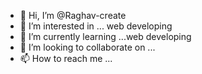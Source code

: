 - 👋 Hi, I’m @Raghav-create
- 👀 I’m interested in ... web developing
- 🌱 I’m currently learning ...web developing
- 💞️ I’m looking to collaborate on ...
- 📫 How to reach me ...

<!---
Raghav-create/Raghav-create is a ✨ special ✨ repository because its `README.md` (this file) appears on your GitHub profile.
You can click the Preview link to take a look at your changes.
--->
